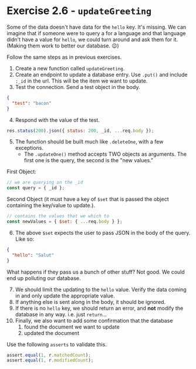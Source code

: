 # Exercise 2.6 - `updateGreeting`

Some of the data doesn't have data for the `hello` key. It's missing. We can imagine that if someone were to query a for a language and that language didn't have a value for `hello`, we could turn around and ask them for it. (Making them work to better our database. 😉)

Follow the same steps as in previous exercises.

1. Create a new function called `updateGreeting`.
2. Create an endpoint to update a database entry. Use `.put()` and include `:_id` in the url. This will be the item we want to update.
3. Test the connection. Send a test object in the body.

```json
{
  "test": "bacon"
}
```

4. Respond with the value of the test.

```js
res.status(200).json({ status: 200, _id, ...req.body });
```

5. The function should be built much like `.deleteOne`, with a few exceptions.
   - The `.updateOne()` method accepts TWO objects as arguments. The first one is the query, the second is the "new values."

First Object:

```js
// we are querying on the _id
const query = { _id };
```

Second Object (it must have a key of `$set` that is passed the object containing the key/value to update.).

```js
// contains the values that we which to
const newValues = { $set: { ...req.body } };
```

6. The above `$set` expects the user to pass JSON in the body of the query. Like so:

```json
{
  "hello": "Salut"
}
```

What happens if they pass us a bunch of other stuff? Not good. We could end up polluting our database.

7. We should limit the updating to the `hello` value. Verify the data coming in and only update the appropriate value.
8. If anything else is sent along in the body, it should be ignored.
9. If there is no `hello` key, we should return an error, and **not** modify the database in any way. i.e. just `return`...
10. Finally, we also want to add some confirmation that the database
    1. found the document we want to update
    2. updated the document

Use the following `asserts` to validate this.

```js
assert.equal(1, r.matchedCount);
assert.equal(1, r.modifiedCount);
```
